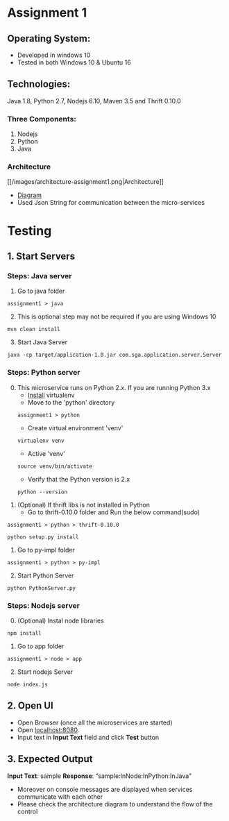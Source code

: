# Assignment 1
## Operating System: 
- Developed in windows 10
- Tested in both Windows 10 & Ubuntu 16
## Technologies: 
Java 1.8, Python 2.7, Nodejs 6.10, Maven 3.5 and Thrift 0.10.0
### Three Components: 
1. Nodejs 
2. Python 
3. Java
### Architecture
[[/images/architecture-assignment1.png|Architecture]]
- [Diagram](https://docs.google.com/drawings/d/19chcWVkfiW3oI-hUS-BHrzJiR2wj6C1GwNs-TODe4aw)
- Used Json String for communication between the micro-services

# Testing
## 1. Start Servers
### Steps: Java server
1. Go to java folder
```
assignment1 > java
```
2. This is optional step may not be required if you are using Windows 10
```
mvn clean install
```
3. Start Java Server
```
java -cp target/application-1.0.jar com.sga.application.server.Server
```
### Steps: Python server 
0. This microservice runs on Python 2.x. If you are running Python 3.x
	- [Install](https://virtualenv.pypa.io/en/stable/installation/) virtualenv
	- Move to the 'python' directory
	```
	assignment1 > python
	```
	- Create virtual environment 'venv'
	```
	virtualenv venv
	```
	- Active 'venv'
	```
	source venv/bin/activate
	```
	- Verify that the Python version is 2.x
	```
	python --version
	```
0. (Optional) If thrift libs is not installed in Python
    - Go to thrift-0.10.0 folder and Run the below command(sudo)

```
assignment1 > python > thrift-0.10.0
```
```
python setup.py install
```

1. Go to py-impl folder
```
assignment1 > python > py-impl
```
2. Start Python Server
```
python PythonServer.py
```
### Steps: Nodejs server 
0. (Optional) Instal node libraries
```
npm install
```
1. Go to app folder
```
assignment1 > node > app
```
2. Start nodejs Server
```
node index.js
```
## 2. Open UI
- Open Browser (once all the microservices are started)
- Open [localhost:8080](http://localhost:8080/). 
- Input text in **Input Text** field and click **Test** button

## 3. Expected Output
**Input Text**: sample
**Response**: “sample:InNode:InPython:InJava”
- Moreover on console messages are displayed when services communicate with each other
- Please check the architecture diagram to understand the flow of the control
